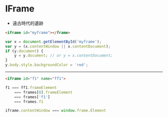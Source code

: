 # IFrame

- 遠古時代的遺跡

```html
<iframe id="myframe"></frame>
```

```js
var x = document.getElementById('myframe');
var y = (x.contentWindow || x.contentDocument);
if (y.document) {
    y = y.document; // or y = x.contentDocument;
}
y.body.style.backgroundColor = 'red';
```


-------------------------------------


```html
<iframe id="f1" name="ff1">
```

```js
f1 === ff1.frameElement
    === frames[0].frameElement
    === frames['f1']
    === frames.f1

iframe.contentWindow === window.frame.Element
```